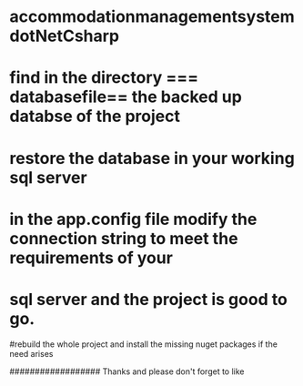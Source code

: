 # accommodationmanagementsystemdotNetCsharp
# find in the directory === databasefile== the backed up databse of the project
# restore the database in your working sql server
# in the app.config file modify the connection string  to meet the requirements of your
# sql server and the project is good to go.
#rebuild the whole project and install the missing nuget packages if the need arises

################## Thanks and please don't forget to like
